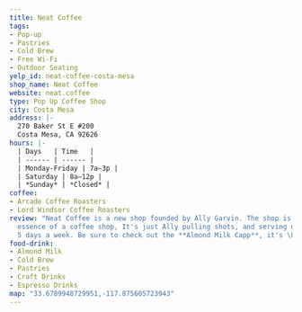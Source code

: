 ```yaml
---
title: Neat Coffee
tags:
- Pop-up
- Pastries
- Cold Brew
- Free Wi-Fi
- Outdoor Seating
yelp_id: neat-coffee-costa-mesa
shop_name: Neat Coffee
website: neat.coffee
type: Pop Up Coffee Shop
city: Costa Mesa
address: |-
  270 Baker St E #200
  Costa Mesa, CA 92626
hours: |-
  | Days   | Time   |
  | ------ | ------ |
  | Monday-Friday | 7a–3p |
  | Saturday | 8a–12p |
  | *Sunday* | *Closed* |
coffee:
- Arcade Coffee Roasters
- Lord Windsor Coffee Roasters
review: "Neat Coffee is a new shop founded by Ally Garvin. The shop is the simple
  essence of a coffee shop, It's just Ally pulling shots, and serving delicious coffee
  5 days a week. Be sure to check out the **Almond Milk Capp**, it's \U0001F44C."
food-drink:
- Almond Milk
- Cold Brew
- Pastries
- Craft Drinks
- Espresso Drinks
map: "33.6789948729951,-117.875605723943"
---
```

